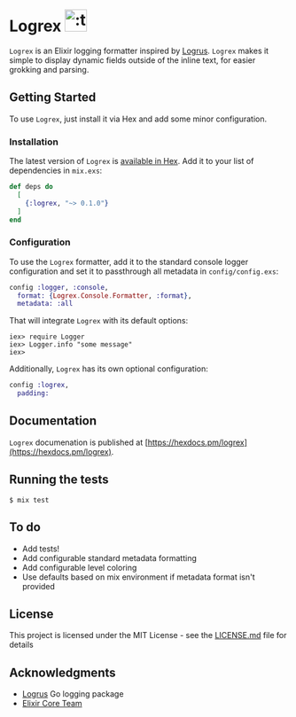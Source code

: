 # Logrex <img src="https://imgur.com/a/miTk6" width="40" height="40" alt=":trex:" class="emoji" title=":trex:"/>

`Logrex` is an Elixir logging formatter inspired by [Logrus](https://github.com/sirupsen/logrus).
`Logrex` makes it simple to display dynamic fields outside of the inline text, for easier grokking and
parsing.

## Getting Started

To use `Logrex`, just install it via Hex and add some minor configuration.

### Installation

The latest version of `Logrex` is [available in Hex](https://hex.pm/docs/publish).
Add it to your list of dependencies in `mix.exs`:

```elixir
def deps do
  [
    {:logrex, "~> 0.1.0"}
  ]
end
```

### Configuration

To use the `Logrex` formatter, add it to the standard console logger configuration
and set it to passthrough all metadata in `config/config.exs`:

```elixir
config :logger, :console,
  format: {Logrex.Console.Formatter, :format},
  metadata: :all
```

That will integrate `Logrex` with its default options:

```
iex> require Logger
iex> Logger.info "some message"
iex>
```

Additionally, `Logrex` has its own optional configuration:

```elixir
config :logrex,
  padding:
```

## Documentation

`Logrex` documenation is published at [https://hexdocs.pm/logrex](https://hexdocs.pm/logrex).

## Running the tests

```shell
$ mix test
```

## To do

* Add tests!
* Add configurable standard metadata formatting
* Add configurable level coloring
* Use defaults based on mix environment if metadata format isn't provided

## License

This project is licensed under the MIT License - see the [LICENSE.md](LICENSE.md) file for details

## Acknowledgments

* [Logrus](https://github.com/sirupsen/logrus) Go logging package
* [Elixir Core Team](https://elixirforum.com/groups/Elixir-Core-Team)
